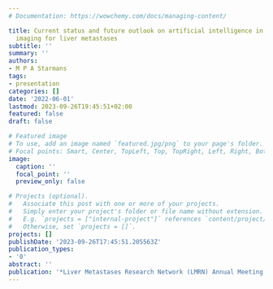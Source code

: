 ```yaml
---
# Documentation: https://wowchemy.com/docs/managing-content/

title: Current status and future outlook on artificial intelligence in radiological
  imaging for liver metastases
subtitle: ''
summary: ''
authors:
- M P A Starmans
tags:
- presentation
categories: []
date: '2022-06-01'
lastmod: 2023-09-26T19:45:51+02:00
featured: false
draft: false

# Featured image
# To use, add an image named `featured.jpg/png` to your page's folder.
# Focal points: Smart, Center, TopLeft, Top, TopRight, Left, Right, BottomLeft, Bottom, BottomRight.
image:
  caption: ''
  focal_point: ''
  preview_only: false

# Projects (optional).
#   Associate this post with one or more of your projects.
#   Simply enter your project's folder or file name without extension.
#   E.g. `projects = ["internal-project"]` references `content/project/deep-learning/index.md`.
#   Otherwise, set `projects = []`.
projects: []
publishDate: '2023-09-26T17:45:51.205563Z'
publication_types:
- '0'
abstract: ''
publication: '*Liver Metastases Research Network (LMRN) Annual Meeting 2022*'
---
```

